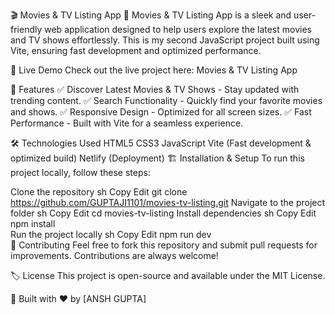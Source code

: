 🎬 Movies & TV Listing App
🚀 Movies & TV Listing App is a sleek and user-friendly web application designed to help users explore the latest movies and TV shows effortlessly. This is my second JavaScript project built using Vite, ensuring fast development and optimized performance.

🔗 Live Demo
Check out the live project here: Movies & TV Listing App

📂 Features
✅ Discover Latest Movies & TV Shows - Stay updated with trending content.
✅ Search Functionality - Quickly find your favorite movies and shows.
✅ Responsive Design - Optimized for all screen sizes.
✅ Fast Performance - Built with Vite for a seamless experience.

🛠️ Technologies Used
HTML5
CSS3
JavaScript
Vite (Fast development & optimized build)
Netlify (Deployment)
🏗️ Installation & Setup
To run this project locally, follow these steps:

Clone the repository
sh
Copy
Edit
git clone https://github.com/GUPTAJI1101/movies-tv-listing.git
Navigate to the project folder
sh
Copy
Edit
cd movies-tv-listing
Install dependencies
sh
Copy
Edit
npm install  
Run the project locally
sh
Copy
Edit
npm run dev  
📝 Contributing
Feel free to fork this repository and submit pull requests for improvements. Contributions are always welcome!

🏷️ License
This project is open-source and available under the MIT License.

🚀 Built with ❤️ by [ANSH GUPTA]

